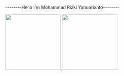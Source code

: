 --------Hello i'm Mohammad Rizki Yanuarianto--------

<p align="left">
<a href="https://github.com/rianjanuarian">
  <img height="175em" src="https://github-readme-stats-eight-theta.vercel.app/api?username=rianjanuarian&show_icons=true&theme=algolia&include_all_commits=true&count_private=true"/>
  <img height="175em" src="https://github-readme-stats-eight-theta.vercel.app/api/top-langs/?username=rianjanuaria&layout=compact&langs_count=8&theme=algolia"/>
</a>
</p>
